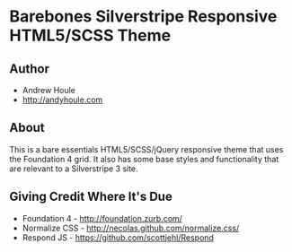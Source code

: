 Barebones Silverstripe Responsive HTML5/SCSS Theme
====================

## Author
* Andrew Houle
* http://andyhoule.com

## About
This is a bare essentials HTML5/SCSS/jQuery responsive theme that uses the Foundation 4 grid. It also has some base styles and functionality that are relevant to a Silverstripe 3 site.

## Giving Credit Where It's Due
* Foundation 4 - http://foundation.zurb.com/
* Normalize CSS - http://necolas.github.com/normalize.css/
* Respond JS - https://github.com/scottjehl/Respond


